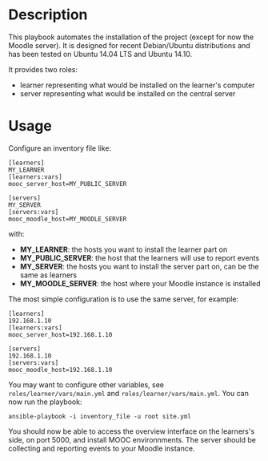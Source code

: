 # Description

This playbook automates the installation of the project (except for now the Moodle server). It is designed for recent Debian/Ubuntu distributions and has been tested on Ubuntu 14.04 LTS and Ubuntu 14.10.

It provides two roles:
- learner representing what would be installed on the learner's computer
- server representing what would be installed on the central server

# Usage

Configure an inventory file like:

```
[learners]
MY_LEARNER
[learners:vars]
mooc_server_host=MY_PUBLIC_SERVER

[servers]
MY_SERVER
[servers:vars]
mooc_moodle_host=MY_MOODLE_SERVER
```

with:

- **MY_LEARNER**: the hosts you want to install the learner part on
- **MY_PUBLIC_SERVER**: the host that the learners will use to report events
- **MY_SERVER**: the hosts you want to install the server part on, can be the same as learners
- **MY_MOODLE_SERVER**: the host where your Moodle instance is installed

The most simple configuration is to use the same server, for example:

```
[learners]
192.168.1.10
[learners:vars]
mooc_server_host=192.168.1.10

[servers]
192.168.1.10
[servers:vars]
mooc_moodle_host=192.168.1.10
```

You may want to configure other variables, see `roles/learner/vars/main.yml` and `roles/learner/vars/main.yml`. You can now run the playbook:

```
ansible-playbook -i inventory_file -u root site.yml
```

You should now be able to access the overview interface on the learners's side, on port 5000, and install MOOC environnments. The server should be collecting and reporting events to your Moodle instance.
